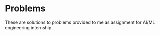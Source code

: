 # Problems

These are solutions to problems provided to me as assignment for AI/ML engineering internship
